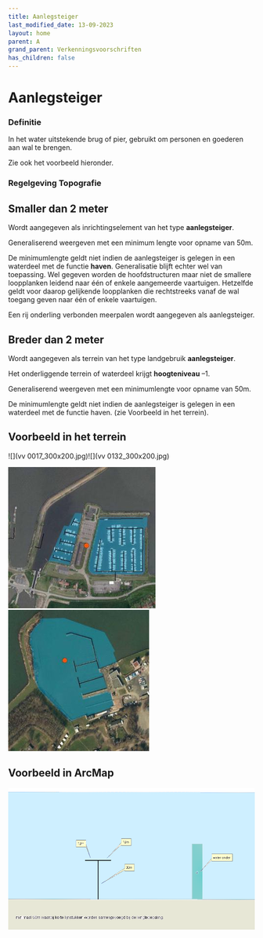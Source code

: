```yaml
---
title: Aanlegsteiger
last_modified_date: 13-09-2023
layout: home
parent: A
grand_parent: Verkenningsvoorschriften
has_children: false
---
```


Aanlegsteiger
=============

### Definitie

In het water uitstekende brug of pier, gebruikt om personen en goederen aan wal te brengen.

Zie ook het voorbeeld hieronder.

### Regelgeving Topografie

## Smaller dan 2 meter

Wordt aangegeven als inrichtingselement van het type **aanlegsteiger**.

Generaliserend weergeven met een minimum lengte voor opname van 50m.

De minimumlengte geldt niet indien de aanlegsteiger is gelegen in een waterdeel met de functie **haven**. Generalisatie blijft echter wel van toepassing. Wel gegeven worden de hoofdstructuren maar niet de smallere loopplanken leidend naar één of enkele aangemeerde vaartuigen. Hetzelfde geldt voor daarop gelijkende loopplanken die rechtstreeks vanaf de wal toegang geven naar één of enkele vaartuigen.

Een rij onderling verbonden meerpalen wordt aangegeven als aanlegsteiger.

## Breder dan 2 meter

Wordt aangegeven als terrein van het type landgebruik **aanlegsteiger**.

Het onderliggende terrein of waterdeel krijgt **hoogteniveau** –1.

Generaliserend weergeven met een minimumlengte voor opname van 50m.

De minimumlengte geldt niet indien de aanlegsteiger is gelegen in een waterdeel met de functie haven. (zie Voorbeeld in het terrein).

## Voorbeeld in het terrein

![](vv 0017_300x200.jpg)![](vv 0132_300x200.jpg)

![](aanlegsteiger2_301x288.jpg)![](aanlegsteiger3_288x288.jpg)

## Voorbeeld in ArcMap

![](aanlegsteiger.png)